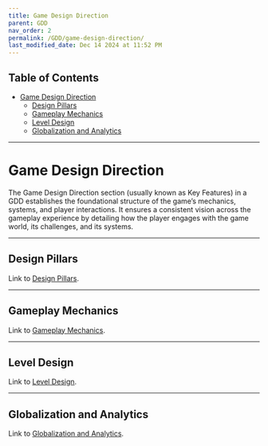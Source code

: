 ```yaml
---
title: Game Design Direction
parent: GDD
nav_order: 2
permalink: /GDD/game-design-direction/
last_modified_date: Dec 14 2024 at 11:52 PM
---
```


## Table of Contents
- [Game Design Direction](#game-design-direction)
  - [Design Pillars](#design-pillars)
  - [Gameplay Mechanics](#gameplay-mechanics)
  - [Level Design](#level-design)
  - [Globalization and Analytics](#globalization-and-analytics)

---

# Game Design Direction

The Game Design Direction section (usually known as Key Features) in a GDD establishes the foundational structure of the game’s mechanics, systems, and player interactions. It ensures a consistent vision across the gameplay experience by detailing how the player engages with the game world, its challenges, and its systems.

---

## Design Pillars
Link to [Design Pillars](design-pillars/).

---

## Gameplay Mechanics
Link to [Gameplay Mechanics](gameplay-mechanics/).

---

## Level Design
Link to [Level Design](level-design/).

--- 

## Globalization and Analytics
Link to [Globalization and Analytics](globalization-and-analytics/).